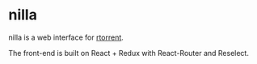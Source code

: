 # nilla

nilla is a web interface for [rtorrent](https://github.com/rakshasa/rtorrent).

The front-end is built on React + Redux with React-Router and Reselect.

